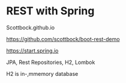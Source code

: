 # REST with Spring
Scottbock.github.io

https://github.com/scottbock/boot-rest-demo

https://start.spring.io

JPA, Rest Repositories, H2, Lombok

H2 is in-,mmemory database